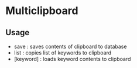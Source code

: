 # Multiclipboard

## Usage
- save : saves contents of clipboard to database
- list : copies list of keywords to clipboard
- [keyword] : loads keyword contents to clipboard